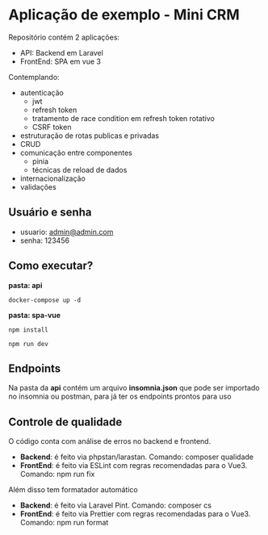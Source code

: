 # Aplicação de exemplo - Mini CRM

Repositório contém 2 aplicações:

- API: Backend em Laravel
- FrontEnd: SPA em vue 3

Contemplando:

- autenticação
    - jwt
    - refresh token
    - tratamento de race condition em refresh token rotativo
    - CSRF token 
- estruturação de rotas publicas e privadas
- CRUD
- comunicação entre componentes
    - pinia
    - técnicas de reload de dados
- internacionalização
- validações


## Usuário e senha

- usuario: admin@admin.com
- senha: 123456


## Como executar?


**pasta: api**
```shell
docker-compose up -d
```

**pasta: spa-vue**

```shell
npm install

npm run dev
```


## Endpoints

Na pasta da **api** contém um arquivo **insomnia.json** que pode ser importado no insomnia ou postman, para já ter os endpoints prontos para uso

## Controle de qualidade

O código conta com análise de erros no backend e frontend. 

- **Backend**: é feito via phpstan/larastan. Comando: composer qualidade
- **FrontEnd**: é feito via ESLint com regras recomendadas para o Vue3. Comando: npm run fix

Além disso tem formatador automático

- **Backend**: é feito via Laravel Pint. Comando: composer cs
- **FrontEnd**: é feito via Prettier com regras recomendadas para o Vue3. Comando: npm run format
